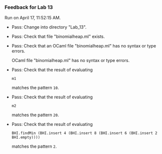 ### Feedback for Lab 13

Run on April 17, 11:52:15 AM.

+ Pass: Change into directory "Lab_13".

+ Pass: Check that file "binomialheap.ml" exists.

+ Pass: Check that an OCaml file "binomialheap.ml" has no syntax or type errors.

    OCaml file "binomialheap.ml" has no syntax or type errors.



+ Pass: 
Check that the result of evaluating
   ```
   m1
   ```
   matches the pattern `10`.

   




+ Pass: 
Check that the result of evaluating
   ```
   m2
   ```
   matches the pattern `20`.

   




+ Pass: 
Check that the result of evaluating
   ```
   BHI.findMin (BHI.insert 4 (BHI.insert 8 (BHI.insert 6 (BHI.insert 2 BHI.empty))))
   ```
   matches the pattern `2`.

   





